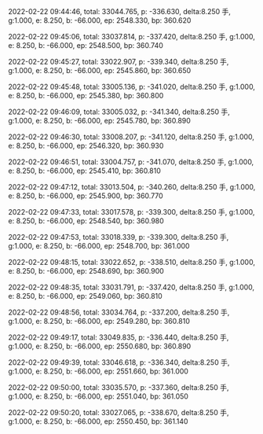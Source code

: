 2022-02-22 09:44:46, total: 33044.765, p: -336.630, delta:8.250 手, g:1.000, e: 8.250, b: -66.000, ep: 2548.330, bp: 360.620

2022-02-22 09:45:06, total: 33037.814, p: -337.420, delta:8.250 手, g:1.000, e: 8.250, b: -66.000, ep: 2548.500, bp: 360.740

2022-02-22 09:45:27, total: 33022.907, p: -339.340, delta:8.250 手, g:1.000, e: 8.250, b: -66.000, ep: 2545.860, bp: 360.650

2022-02-22 09:45:48, total: 33005.136, p: -341.020, delta:8.250 手, g:1.000, e: 8.250, b: -66.000, ep: 2545.380, bp: 360.800

2022-02-22 09:46:09, total: 33005.032, p: -341.340, delta:8.250 手, g:1.000, e: 8.250, b: -66.000, ep: 2545.780, bp: 360.890

2022-02-22 09:46:30, total: 33008.207, p: -341.120, delta:8.250 手, g:1.000, e: 8.250, b: -66.000, ep: 2546.320, bp: 360.930

2022-02-22 09:46:51, total: 33004.757, p: -341.070, delta:8.250 手, g:1.000, e: 8.250, b: -66.000, ep: 2545.410, bp: 360.810

2022-02-22 09:47:12, total: 33013.504, p: -340.260, delta:8.250 手, g:1.000, e: 8.250, b: -66.000, ep: 2545.900, bp: 360.770

2022-02-22 09:47:33, total: 33017.578, p: -339.300, delta:8.250 手, g:1.000, e: 8.250, b: -66.000, ep: 2548.540, bp: 360.980

2022-02-22 09:47:53, total: 33018.339, p: -339.300, delta:8.250 手, g:1.000, e: 8.250, b: -66.000, ep: 2548.700, bp: 361.000

2022-02-22 09:48:15, total: 33022.652, p: -338.510, delta:8.250 手, g:1.000, e: 8.250, b: -66.000, ep: 2548.690, bp: 360.900

2022-02-22 09:48:35, total: 33031.791, p: -337.420, delta:8.250 手, g:1.000, e: 8.250, b: -66.000, ep: 2549.060, bp: 360.810

2022-02-22 09:48:56, total: 33034.764, p: -337.200, delta:8.250 手, g:1.000, e: 8.250, b: -66.000, ep: 2549.280, bp: 360.810

2022-02-22 09:49:17, total: 33049.835, p: -336.440, delta:8.250 手, g:1.000, e: 8.250, b: -66.000, ep: 2550.680, bp: 360.890

2022-02-22 09:49:39, total: 33046.618, p: -336.340, delta:8.250 手, g:1.000, e: 8.250, b: -66.000, ep: 2551.660, bp: 361.000

2022-02-22 09:50:00, total: 33035.570, p: -337.360, delta:8.250 手, g:1.000, e: 8.250, b: -66.000, ep: 2551.040, bp: 361.050

2022-02-22 09:50:20, total: 33027.065, p: -338.670, delta:8.250 手, g:1.000, e: 8.250, b: -66.000, ep: 2550.450, bp: 361.140